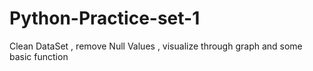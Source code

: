 # Python-Practice-set-1
Clean DataSet , remove Null Values , visualize through graph and some basic function
